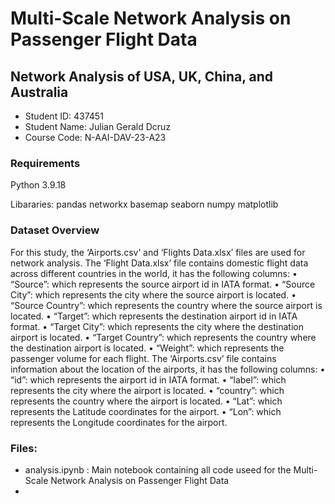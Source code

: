 # Multi-Scale Network Analysis on Passenger Flight Data

## Network Analysis of USA, UK, China, and Australia

- Student ID: 437451
- Student Name: Julian Gerald Dcruz 
- Course Code: N-AAI-DAV-23-A23

### Requirements

Python 3.9.18 

Libararies: pandas networkx basemap seaborn numpy matplotlib

### Dataset Overview

For this study, the ‘Airports.csv’ and ‘Flights Data.xlsx’ files are used for network analysis. The ‘Flight Data.xlsx’ file contains domestic flight data across different countries in the world, it has the following columns: 
•	“Source”: which represents the source airport id in IATA format. 
•	“Source City”: which represents the city where the source airport is located. 
•	“Source Country”:  which represents the country where the source airport is located. 
•	“Target”: which represents the destination airport id in IATA format. 
•	“Target City”: which represents the city where the destination airport is located. 
•	“Target Country”: which represents the country where the destination airport is located. 
•	“Weight”: which represents the passenger volume for each flight.
The ‘Airports.csv’ file contains information about the location of the airports, it has the following columns: 
•	“id”: which represents the airport id in IATA format. 
•	“label”: which represents the city where the airport is located. 
•	“country”: which represents the country where the airport is located. 
•	“Lat”: which represents the Latitude coordinates for the airport. 
•	“Lon”: which represents the Longitude coordinates for the airport. 

### Files:

- analysis.ipynb : Main notebook containing all code useed for the Multi-Scale Network Analysis on Passenger Flight Data 
- 
